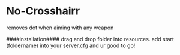 # No-Crosshairr
removes dot when aiming with any weapon

####installation#### 
drag and drop folder into resources. add start (foldername) into your server.cfg and ur good to go!
